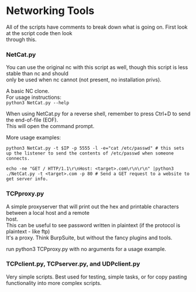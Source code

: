 # Networking Tools

All of the scripts have comments to break down what is going on. First look at the script code then look  
through this.  

### NetCat.py

You can use the original nc with this script as well, though this script is less stable than nc and should  
only be used when nc cannot (not present, no installation privs).  

A basic NC clone.  
For usage instructions:  
```python3 NetCat.py --help ```  
  
When using NetCat.py for a reverse shell, remember to press Ctrl+D to send the end-of-file (EOF).  
This will open the command prompt.  
  
More usage examples:  
```
python3 NetCat.py -t $IP -p 5555 -l -e="cat /etc/passwd" # this sets up the listener to send the contents of /etc/passwd when someone connects.  
  
echo -ne "GET / HTTP/1.1\r\nHost: <target>.com\r\n\r\n" |python3 ./NetCat.py -t <target>.com -p 80 # Send a GET request to a website to get server info.

```

### TCPproxy.py

A simple proxyserver that will print out the hex and printable characters between a local host and a remote  
host.  
This can be useful to see password written in plaintext (if the protocol is plaintext - like ftp)  
It's a proxy. Think BurpSuite, but without the fancy plugins and tools.  
  
run python3 TCPproxy.py with no arguments for a usage example.  
  
### TCPclient.py, TCPserver.py, and UDPclient.py

Very simple scripts. Best used for testing, simple tasks, or for copy pasting functionality into more complex scripts.  
